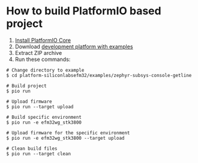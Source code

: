 How to build PlatformIO based project
=====================================

1. [Install PlatformIO Core](https://docs.platformio.org/page/core.html)
2. Download [development platform with examples](https://github.com/platformio/platform-siliconlabsefm32/archive/develop.zip)
3. Extract ZIP archive
4. Run these commands:

```shell
# Change directory to example
$ cd platform-siliconlabsefm32/examples/zephyr-subsys-console-getline

# Build project
$ pio run

# Upload firmware
$ pio run --target upload

# Build specific environment
$ pio run -e efm32wg_stk3800

# Upload firmware for the specific environment
$ pio run -e efm32wg_stk3800 --target upload

# Clean build files
$ pio run --target clean
```

